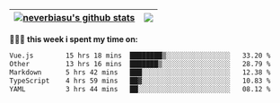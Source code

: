 | <a href="https://github.com/neverbiasu"><img align="center" src="https://github-readme-stats.vercel.app/api?username=neverbiasu&theme=dracula&show_icons=true&hide_border=true&count_private=true" alt="neverbiasu's github stats" /></a> | <a href="https://github.com/neverbiasu"><img align="center" src="https://github-readme-stats.vercel.app/api/top-langs/?username=neverbiasu&theme=dracula&show_icons=true&hide_border=true&layout=compact" /></a> |
| ------------- | ------------- |

👨🏾‍💻 **this week i spent my time on:**
<!--START_SECTION:waka-->

```txt
Vue.js        15 hrs 18 mins  ████████▒░░░░░░░░░░░░░░░░   33.20 %
Other         13 hrs 16 mins  ███████▒░░░░░░░░░░░░░░░░░   28.79 %
Markdown      5 hrs 42 mins   ███░░░░░░░░░░░░░░░░░░░░░░   12.38 %
TypeScript    4 hrs 59 mins   ██▓░░░░░░░░░░░░░░░░░░░░░░   10.83 %
YAML          3 hrs 44 mins   ██░░░░░░░░░░░░░░░░░░░░░░░   08.12 %
```

<!--END_SECTION:waka-->
